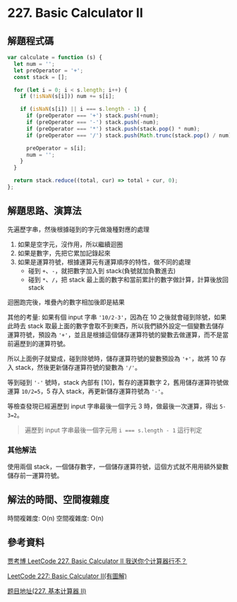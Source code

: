 # 227. Basic Calculator II

## 解題程式碼

```javascript
var calculate = function (s) {
  let num = '';
  let preOperator = '+';
  const stack = [];

  for (let i = 0; i < s.length; i++) {
    if (!isNaN(s[i])) num += s[i];

    if (isNaN(s[i]) || i === s.length - 1) {
      if (preOperator === '+') stack.push(+num);
      if (preOperator === '-') stack.push(-num);
      if (preOperator === '*') stack.push(stack.pop() * num);
      if (preOperator === '/') stack.push(Math.trunc(stack.pop() / num));

      preOperator = s[i];
      num = '';
    }
  }

  return stack.reduce((total, cur) => total + cur, 0);
};
```

## 解題思路、演算法

先遍歷字串，然後根據碰到的字元做幾種對應的處理

1. 如果是空字元，沒作用，所以繼續迴圈
2. 如果是數字，先把它累加記錄起來
3. 如果是運算符號，根據運算元有運算順序的特性，做不同的處理
   - 碰到 `+`、`-`，就把數字加入到 stack(負號就加負數進去)
   - 碰到 `*`、`/`，把 stack 最上面的數字和當前累計的數字做計算，計算後放回 stack

迴圈跑完後，堆疊內的數字相加後即是結果

其他的考量: 如果有個 input 字串 `'10/2-3'`，因為在 10 之後就會碰到除號，如果此時去 stack 取最上面的數字會取不到東西，所以我們額外設定一個變數去儲存運算符號，預設為 `'+'`，並且是根據這個儲存運算符號的變數去做運算，而不是當前遍歷到的運算符號。

所以上面例子就變成，碰到除號時，儲存運算符號的變數預設為 `'+'`，故將 10 存入 stack，然後更新儲存運算符號的變數為 `'/'`。

等到碰到 `'-'` 號時，stack 內部有 [10]，暫存的運算數字 2，舊用儲存運算符號做運算 `10/2=5`，5 存入 stack，再更新儲存運算符號為 `'-'`。

等檢查發現已經遍歷到 input 字串最後一個字元 3 時，做最後一次運算，得出 `5-3=2`。

> 遍歷到 input 字串最後一個字元用 `i === s.length - 1` 這行判定

### 其他解法

使用兩個 stack，一個儲存數字，一個儲存運算符號，這個方式就不用用額外變數儲存前一運算符號。

## 解法的時間、空間複雜度

時間複雜度: O(n)
空間複雜度: O(n)

## 參考資料

[贾考博 LeetCode 227. Basic Calculator II 我送你个计算器行不？](https://youtu.be/iua49ZFept)

[LeetCode 227: Basic Calculator II(有圖解)](https://yuminlee2.medium.com/leetcode-227-basic-calculator-ii-8b8e359e10dc)

[题目地址(227. 基本计算器 II)](https://github.com/azl397985856/leetcode/blob/master/problems/227.basic-calculator-ii.md)
